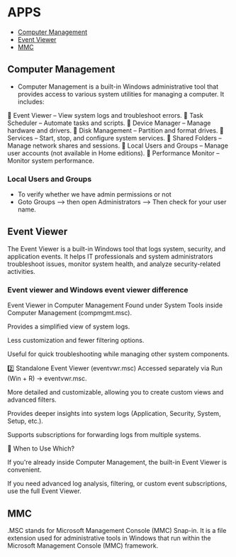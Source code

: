 #  APPS
- [ Computer Management ](#Computer-Management)
- [ Event Viewer ](#Event-Viewer)
- [ MMC ](#MMC)



## Computer Management 

- Computer Management is a built-in Windows administrative tool that provides access to various system utilities for managing a computer. It includes:

🔹 Event Viewer – View system logs and troubleshoot errors.
🔹 Task Scheduler – Automate tasks and scripts.
🔹 Device Manager – Manage hardware and drivers.
🔹 Disk Management – Partition and format drives.
🔹 Services – Start, stop, and configure system services.
🔹 Shared Folders – Manage network shares and sessions.
🔹 Local Users and Groups – Manage user accounts (not available in Home editions).
🔹 Performance Monitor – Monitor system performance.



###  Local Users and Groups 
- To verify whether we have admin permissions or not 
- Goto Groups --> then open Administrators  --> Then check for your user name.


## Event Viewer 
The Event Viewer is a built-in Windows tool that logs system, security, and application events. It helps IT professionals and system administrators troubleshoot issues, monitor system health, and analyze security-related activities.

### Event viewer and Windows event viewer difference
Event Viewer in Computer Management
Found under System Tools inside Computer Management (compmgmt.msc).

Provides a simplified view of system logs.

Less customization and fewer filtering options.

Useful for quick troubleshooting while managing other system components.

2️⃣ Standalone Event Viewer (eventvwr.msc)
Accessed separately via Run (Win + R) → eventvwr.msc.

More detailed and customizable, allowing you to create custom views and advanced filters.

Provides deeper insights into system logs (Application, Security, System, Setup, etc.).

Supports subscriptions for forwarding logs from multiple systems.

📌 When to Use Which?

If you're already inside Computer Management, the built-in Event Viewer is convenient.

If you need advanced log analysis, filtering, or custom event subscriptions, use the full Event Viewer.



## MMC

.MSC stands for Microsoft Management Console (MMC) Snap-in. It is a file extension used for administrative tools in Windows that run within the Microsoft Management Console (MMC) framework.
